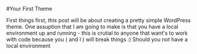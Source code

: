 #Your First Theme

First things first, this post will be about creating a pretty simple WordPress theme.  One assuption that I am going to make is that you have a local environment up and running - this is crutial to anyone that want's to work with code because you ( and I ) will break things :)  Should you not have a local environment